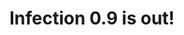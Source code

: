 ---
layout: post
title: Infection 0.9 is out!
tags: php infection tests update
eye_catch: /assets/img/infection-logo.png
permalink: infection-09-release
---